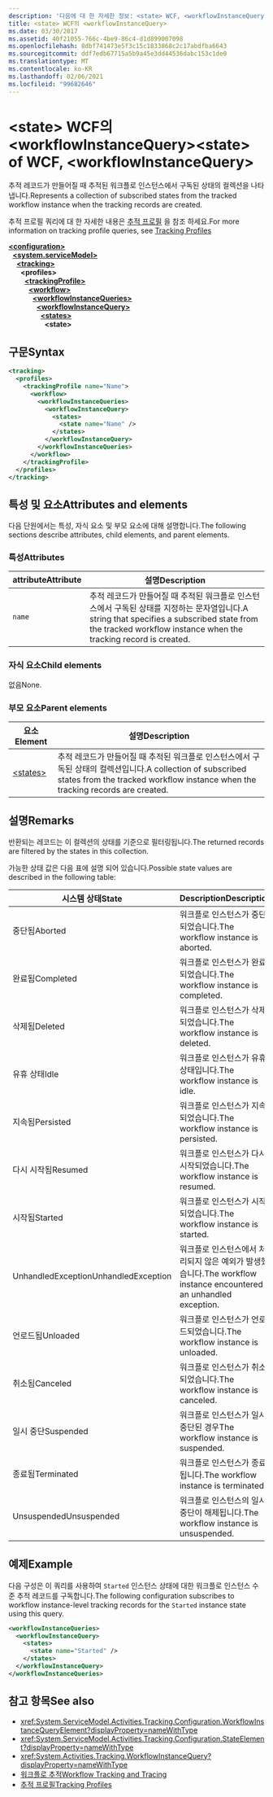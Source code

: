 ```yaml
---
description: '다음에 대 한 자세한 정보: <state> WCF, <workflowInstanceQuery>'
title: <state> WCF의 <workflowInstanceQuery>
ms.date: 03/30/2017
ms.assetid: 40f21055-766c-4be9-86c4-d1d899007098
ms.openlocfilehash: 8dbf741473e5f3c15c1833868c2c17abdfba6643
ms.sourcegitcommit: ddf7edb67715a5b9a45e3dd44536dabc153c1de0
ms.translationtype: MT
ms.contentlocale: ko-KR
ms.lasthandoff: 02/06/2021
ms.locfileid: "99682646"
---
```

# <a name="state-of-wcf-workflowinstancequery"></a><span data-ttu-id="a5386-103">\<state> WCF의 \<workflowInstanceQuery></span><span class="sxs-lookup"><span data-stu-id="a5386-103">\<state> of WCF, \<workflowInstanceQuery></span></span>

<span data-ttu-id="a5386-104">추적 레코드가 만들어질 때 추적된 워크플로 인스턴스에서 구독된 상태의 컬렉션을 나타냅니다.</span><span class="sxs-lookup"><span data-stu-id="a5386-104">Represents a collection of subscribed states from the tracked workflow instance when the tracking records are created.</span></span>  
  
 <span data-ttu-id="a5386-105">추적 프로필 쿼리에 대 한 자세한 내용은 [추적 프로필](../../../windows-workflow-foundation/tracking-profiles.md) 을 참조 하세요.</span><span class="sxs-lookup"><span data-stu-id="a5386-105">For more information on tracking profile queries, see [Tracking Profiles](../../../windows-workflow-foundation/tracking-profiles.md)</span></span>  
  
[**\<configuration>**](../configuration-element.md)\
&nbsp;&nbsp;[**\<system.serviceModel>**](system-servicemodel.md)\
&nbsp;&nbsp;&nbsp;&nbsp;[**\<tracking>**](tracking-of-wcf.md)\
&nbsp;&nbsp;&nbsp;&nbsp;&nbsp;&nbsp;**\<profiles>**\
&nbsp;&nbsp;&nbsp;&nbsp;&nbsp;&nbsp;&nbsp;&nbsp;[**\<trackingProfile>**](trackingprofile-of-wcf.md)\
&nbsp;&nbsp;&nbsp;&nbsp;&nbsp;&nbsp;&nbsp;&nbsp;&nbsp;&nbsp;[**\<workflow>**](workflow-of-wcf.md)\
&nbsp;&nbsp;&nbsp;&nbsp;&nbsp;&nbsp;&nbsp;&nbsp;&nbsp;&nbsp;&nbsp;&nbsp;[**\<workflowInstanceQueries>**](workflowinstancequeries-of-wcf.md)\
&nbsp;&nbsp;&nbsp;&nbsp;&nbsp;&nbsp;&nbsp;&nbsp;&nbsp;&nbsp;&nbsp;&nbsp;&nbsp;&nbsp;[**\<workflowInstanceQuery>**](workflowinstancequery-of-wcf.md)\
&nbsp;&nbsp;&nbsp;&nbsp;&nbsp;&nbsp;&nbsp;&nbsp;&nbsp;&nbsp;&nbsp;&nbsp;&nbsp;&nbsp;&nbsp;&nbsp;[**\<states>**](states-of-wcf-workflowinstancequery.md)\
&nbsp;&nbsp;&nbsp;&nbsp;&nbsp;&nbsp;&nbsp;&nbsp;&nbsp;&nbsp;&nbsp;&nbsp;&nbsp;&nbsp;&nbsp;&nbsp;&nbsp;&nbsp;**\<state>**  
  
## <a name="syntax"></a><span data-ttu-id="a5386-106">구문</span><span class="sxs-lookup"><span data-stu-id="a5386-106">Syntax</span></span>  
  
```xml  
<tracking>
  <profiles>
    <trackingProfile name="Name">
      <workflow>
        <workflowInstanceQueries>
          <workflowInstanceQuery>
            <states>
              <state name="Name" />
            </states>
          </workflowInstanceQuery>
        </workflowInstanceQueries>
      </workflow>
    </trackingProfile>
  </profiles>
</tracking>
```  
  
## <a name="attributes-and-elements"></a><span data-ttu-id="a5386-107">특성 및 요소</span><span class="sxs-lookup"><span data-stu-id="a5386-107">Attributes and elements</span></span>

<span data-ttu-id="a5386-108">다음 단원에서는 특성, 자식 요소 및 부모 요소에 대해 설명합니다.</span><span class="sxs-lookup"><span data-stu-id="a5386-108">The following sections describe attributes, child elements, and parent elements.</span></span>
  
### <a name="attributes"></a><span data-ttu-id="a5386-109">특성</span><span class="sxs-lookup"><span data-stu-id="a5386-109">Attributes</span></span>

|<span data-ttu-id="a5386-110">attribute</span><span class="sxs-lookup"><span data-stu-id="a5386-110">Attribute</span></span>|<span data-ttu-id="a5386-111">설명</span><span class="sxs-lookup"><span data-stu-id="a5386-111">Description</span></span>|  
|---------------|-----------------|  
|`name`|<span data-ttu-id="a5386-112">추적 레코드가 만들어질 때 추적된 워크플로 인스턴스에서 구독된 상태를 지정하는 문자열입니다.</span><span class="sxs-lookup"><span data-stu-id="a5386-112">A string that specifies a subscribed state from the tracked workflow instance when the tracking record is created.</span></span>|  
  
### <a name="child-elements"></a><span data-ttu-id="a5386-113">자식 요소</span><span class="sxs-lookup"><span data-stu-id="a5386-113">Child elements</span></span>

<span data-ttu-id="a5386-114">없음</span><span class="sxs-lookup"><span data-stu-id="a5386-114">None.</span></span>

### <a name="parent-elements"></a><span data-ttu-id="a5386-115">부모 요소</span><span class="sxs-lookup"><span data-stu-id="a5386-115">Parent elements</span></span>

|<span data-ttu-id="a5386-116">요소</span><span class="sxs-lookup"><span data-stu-id="a5386-116">Element</span></span>|<span data-ttu-id="a5386-117">설명</span><span class="sxs-lookup"><span data-stu-id="a5386-117">Description</span></span>|  
|-------------|-----------------|  
|[\<states>](states-of-wcf-workflowinstancequery.md)|<span data-ttu-id="a5386-118">추적 레코드가 만들어질 때 추적된 워크플로 인스턴스에서 구독된 상태의 컬렉션입니다.</span><span class="sxs-lookup"><span data-stu-id="a5386-118">A collection of subscribed states from the tracked workflow instance when the tracking records are created.</span></span>|  
  
## <a name="remarks"></a><span data-ttu-id="a5386-119">설명</span><span class="sxs-lookup"><span data-stu-id="a5386-119">Remarks</span></span>  

<span data-ttu-id="a5386-120">반환되는 레코드는 이 컬렉션의 상태를 기준으로 필터링됩니다.</span><span class="sxs-lookup"><span data-stu-id="a5386-120">The returned records are filtered by the states in this collection.</span></span>  
  
<span data-ttu-id="a5386-121">가능한 상태 값은 다음 표에 설명 되어 있습니다.</span><span class="sxs-lookup"><span data-stu-id="a5386-121">Possible state values are described in the following table:</span></span>
  
|<span data-ttu-id="a5386-122">시스템 상태</span><span class="sxs-lookup"><span data-stu-id="a5386-122">State</span></span>|<span data-ttu-id="a5386-123">Description</span><span class="sxs-lookup"><span data-stu-id="a5386-123">Description</span></span>|  
|-----------|-----------------|  
|<span data-ttu-id="a5386-124">중단됨</span><span class="sxs-lookup"><span data-stu-id="a5386-124">Aborted</span></span>|<span data-ttu-id="a5386-125">워크플로 인스턴스가 중단되었습니다.</span><span class="sxs-lookup"><span data-stu-id="a5386-125">The workflow instance is aborted.</span></span>|  
|<span data-ttu-id="a5386-126">완료됨</span><span class="sxs-lookup"><span data-stu-id="a5386-126">Completed</span></span>|<span data-ttu-id="a5386-127">워크플로 인스턴스가 완료되었습니다.</span><span class="sxs-lookup"><span data-stu-id="a5386-127">The workflow instance is completed.</span></span>|  
|<span data-ttu-id="a5386-128">삭제됨</span><span class="sxs-lookup"><span data-stu-id="a5386-128">Deleted</span></span>|<span data-ttu-id="a5386-129">워크플로 인스턴스가 삭제되었습니다.</span><span class="sxs-lookup"><span data-stu-id="a5386-129">The workflow instance is deleted.</span></span>|  
|<span data-ttu-id="a5386-130">유휴 상태</span><span class="sxs-lookup"><span data-stu-id="a5386-130">Idle</span></span>|<span data-ttu-id="a5386-131">워크플로 인스턴스가 유휴 상태입니다.</span><span class="sxs-lookup"><span data-stu-id="a5386-131">The workflow instance is idle.</span></span>|  
|<span data-ttu-id="a5386-132">지속됨</span><span class="sxs-lookup"><span data-stu-id="a5386-132">Persisted</span></span>|<span data-ttu-id="a5386-133">워크플로 인스턴스가 지속되었습니다.</span><span class="sxs-lookup"><span data-stu-id="a5386-133">The workflow instance is persisted.</span></span>|  
|<span data-ttu-id="a5386-134">다시 시작됨</span><span class="sxs-lookup"><span data-stu-id="a5386-134">Resumed</span></span>|<span data-ttu-id="a5386-135">워크플로 인스턴스가 다시 시작되었습니다.</span><span class="sxs-lookup"><span data-stu-id="a5386-135">The workflow instance is resumed.</span></span>|  
|<span data-ttu-id="a5386-136">시작됨</span><span class="sxs-lookup"><span data-stu-id="a5386-136">Started</span></span>|<span data-ttu-id="a5386-137">워크플로 인스턴스가 시작되었습니다.</span><span class="sxs-lookup"><span data-stu-id="a5386-137">The workflow instance is started.</span></span>|  
|<span data-ttu-id="a5386-138">UnhandledException</span><span class="sxs-lookup"><span data-stu-id="a5386-138">UnhandledException</span></span>|<span data-ttu-id="a5386-139">워크플로 인스턴스에서 처리되지 않은 예외가 발생했습니다.</span><span class="sxs-lookup"><span data-stu-id="a5386-139">The workflow instance encountered an unhandled exception.</span></span>|  
|<span data-ttu-id="a5386-140">언로드됨</span><span class="sxs-lookup"><span data-stu-id="a5386-140">Unloaded</span></span>|<span data-ttu-id="a5386-141">워크플로 인스턴스가 언로드되었습니다.</span><span class="sxs-lookup"><span data-stu-id="a5386-141">The workflow instance is unloaded.</span></span>|  
|<span data-ttu-id="a5386-142">취소됨</span><span class="sxs-lookup"><span data-stu-id="a5386-142">Canceled</span></span>|<span data-ttu-id="a5386-143">워크플로 인스턴스가 취소되었습니다.</span><span class="sxs-lookup"><span data-stu-id="a5386-143">The workflow instance is canceled.</span></span>|  
|<span data-ttu-id="a5386-144">일시 중단</span><span class="sxs-lookup"><span data-stu-id="a5386-144">Suspended</span></span>|<span data-ttu-id="a5386-145">워크플로 인스턴스가 일시 중단된 경우</span><span class="sxs-lookup"><span data-stu-id="a5386-145">The workflow instance is suspended.</span></span>|  
|<span data-ttu-id="a5386-146">종료됨</span><span class="sxs-lookup"><span data-stu-id="a5386-146">Terminated</span></span>|<span data-ttu-id="a5386-147">워크플로 인스턴스가 종료됩니다.</span><span class="sxs-lookup"><span data-stu-id="a5386-147">The workflow instance is terminated.</span></span>|  
|<span data-ttu-id="a5386-148">Unsuspended</span><span class="sxs-lookup"><span data-stu-id="a5386-148">Unsuspended</span></span>|<span data-ttu-id="a5386-149">워크플로 인스턴스의 일시 중단이 해제됩니다.</span><span class="sxs-lookup"><span data-stu-id="a5386-149">The workflow instance is unsuspended.</span></span>|  
  
## <a name="example"></a><span data-ttu-id="a5386-150">예제</span><span class="sxs-lookup"><span data-stu-id="a5386-150">Example</span></span>

<span data-ttu-id="a5386-151">다음 구성은 이 쿼리를 사용하여 `Started` 인스턴스 상태에 대한 워크플로 인스턴스 수준 추적 레코드를 구독합니다.</span><span class="sxs-lookup"><span data-stu-id="a5386-151">The following configuration subscribes to workflow instance-level tracking records for the `Started` instance state using this query.</span></span>  
  
```xml  
<workflowInstanceQueries>
  <workflowInstanceQuery>
    <states>
      <state name="Started" />
    </states>
  </workflowInstanceQuery>
</workflowInstanceQueries>
```  
  
## <a name="see-also"></a><span data-ttu-id="a5386-152">참고 항목</span><span class="sxs-lookup"><span data-stu-id="a5386-152">See also</span></span>

- <xref:System.ServiceModel.Activities.Tracking.Configuration.WorkflowInstanceQueryElement?displayProperty=nameWithType>
- <xref:System.ServiceModel.Activities.Tracking.Configuration.StateElement?displayProperty=nameWithType>
- <xref:System.Activities.Tracking.WorkflowInstanceQuery?displayProperty=nameWithType>
- [<span data-ttu-id="a5386-153">워크플로 추적</span><span class="sxs-lookup"><span data-stu-id="a5386-153">Workflow Tracking and Tracing</span></span>](../../../windows-workflow-foundation/workflow-tracking-and-tracing.md)
- [<span data-ttu-id="a5386-154">추적 프로필</span><span class="sxs-lookup"><span data-stu-id="a5386-154">Tracking Profiles</span></span>](../../../windows-workflow-foundation/tracking-profiles.md)
